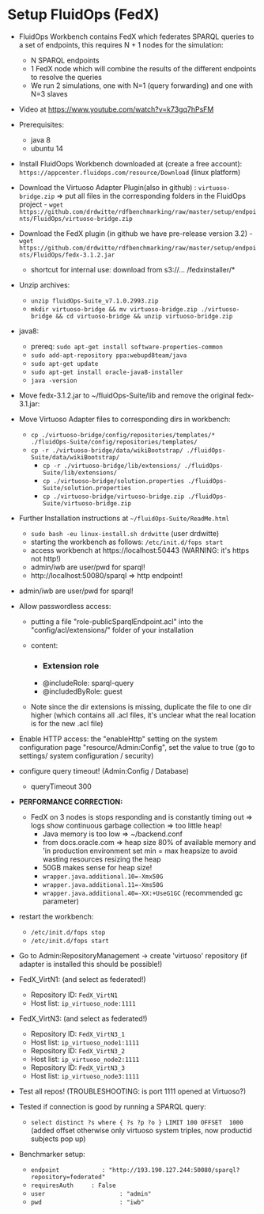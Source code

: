 
# Setup FluidOps (FedX)

* FluidOps Workbench contains FedX which federates SPARQL queries to a set of endpoints, this requires N + 1 nodes for the simulation: 
	- N SPARQL endpoints
	- 1 FedX node which will combine the results of the different endpoints to resolve the queries
	- We run 2 simulations, one with N=1 (query forwarding) and one with N=3 slaves
 
* Video at https://www.youtube.com/watch?v=k73gq7hPsFM

* Prerequisites:
   - java 8
   - ubuntu 14

* Install FluidOops Workbench downloaded at (create a free account): `https://appcenter.fluidops.com/resource/Download` (linux platform)



* Download the Virtuoso Adapter Plugin(also in github) : `virtuoso-bridge.zip` => put all files in the corresponding folders in the FluidOps project
        - `wget https://github.com/drdwitte/rdfbenchmarking/raw/master/setup/endpoints/FluidOps/virtuoso-bridge.zip`

* Download the FedX plugin (in github we have pre-release version 3.2)
        - `wget https://github.com/drdwitte/rdfbenchmarking/raw/master/setup/endpoints/FluidOps/fedx-3.1.2.jar`
	- shortcut for internal use: download from s3://... /fedxinstaller/*

* Unzip archives:
	- `unzip fluidOps-Suite_v7.1.0.2993.zip` 
	- `mkdir virtuoso-bridge && mv virtuoso-bridge.zip ./virtuoso-bridge && cd virtuoso-bridge && unzip virtuoso-bridge.zip`

* java8:
    - prereq: `sudo apt-get install software-properties-common`
    - `sudo add-apt-repository ppa:webupd8team/java`
    - `sudo apt-get update`
    - `sudo apt-get install oracle-java8-installer`
    - `java -version`

* Move fedx-3.1.2.jar to ~/fluidOps-Suite/lib and remove the original fedx-3.1.jar:

* Move Virtuoso Adapter files to corresponding dirs in workbench:

	- `cp ./virtuoso-bridge/config/repositories/templates/* ./fluidOps-Suite/config/repositories/templates/`
	- `cp -r ./virtuoso-bridge/data/wikiBootstrap/ ./fluidOps-Suite/data/wikiBootstrap/`
        - `cp -r ./virtuoso-bridge/lib/extensions/ ./fluidOps-Suite/lib/extensions/`
        - `cp ./virtuoso-bridge/solution.properties ./fluidOps-Suite/solution.properties`
        - `cp ./virtuoso-bridge/virtuoso-bridge.zip ./fluidOps-Suite/virtuoso-bridge.zip`

* Further Installation instructions at `~/fluidOps-Suite/ReadMe.html`
    - `sudo bash -eu linux-install.sh drdwitte` (user drdwitte)
    - starting the workbench as follows: `/etc/init.d/fops start`
    - access workbench at https://localhost:50443 (WARNING: it's https not http!)
    - admin/iwb are user/pwd for sparql!
    - http://localhost:50080/sparql => http endpoint!

* admin/iwb are user/pwd for sparql!

* Allow passwordless access:
    - putting a file "role-publicSparqlEndpoint.acl" into the "config/acl/extensions/" folder of your installation
    - content: 
        * ### Extension role ###
        * @includeRole: sparql-query
        * @includedByRole: guest

    - Note since the dir extensions is missing, duplicate the file to one dir higher (which contains all .acl files, it's unclear what the real location is for the new .acl file)

* Enable HTTP access: the "enableHttp" setting on the system configuration page "resource/Admin:Config", set the value to true (go to settings/ system configuration / security)

* configure query timeout! (Admin:Config / Database)
    - queryTimeout 300

* **PERFORMANCE CORRECTION:**
    - FedX on 3 nodes is stops responding and is constantly timing out => logs show continuous garbage collection => too little heap!
        * Java memory is too low => ~/backend.conf 
        * from docs.oracle.com => heap size 80% of available memory and 'in production environment set min = max heapsize to avoid wasting resources resizing the heap 
        * 50GB makes sense for heap size!
        * `wrapper.java.additional.10=-Xmx50G`
        * `wrapper.java.additional.11=-Xms50G`
        * `wrapper.java.additional.40=-XX:+UseG1GC` (recommended gc parameter)

* restart the workbench: 
    - `/etc/init.d/fops stop`
    - `/etc/init.d/fops start`



* Go to Admin:RepositoryManagement -> create 'virtuoso' repository (if adapter is installed this should be possible!)

* FedX_VirtN1: (and select as federated!)
    - Repository ID: `FedX_VirtN1`
    - Host list: `ip_virtuoso_node:1111`

* FedX_VirtN3: (and select as federated!)
    - Repository ID: `FedX_VirtN3_1`
    - Host list: `ip_virtuoso_node1:1111`
    - Repository ID: `FedX_VirtN3_2`
    - Host list: `ip_virtuoso_node2:1111`
    - Repository ID: `FedX_VirtN3_3`
    - Host list: `ip_virtuoso_node3:1111`

* Test all repos! (TROUBLESHOOTING: is port 1111 opened at Virtuoso?)

* Tested if connection  is good by running a SPARQL query:
	- `select distinct ?s where { ?s ?p ?o } LIMIT 100 OFFSET  1000` (added offset otherwise only virtuoso system triples, now productid subjects pop up)

* Benchmarker setup:
    - `endpoint            : "http://193.190.127.244:50080/sparql?repository=federated"`   
    - `requiresAuth     : False`
    - `user                     : "admin"`
    - `pwd                      : "iwb"`





